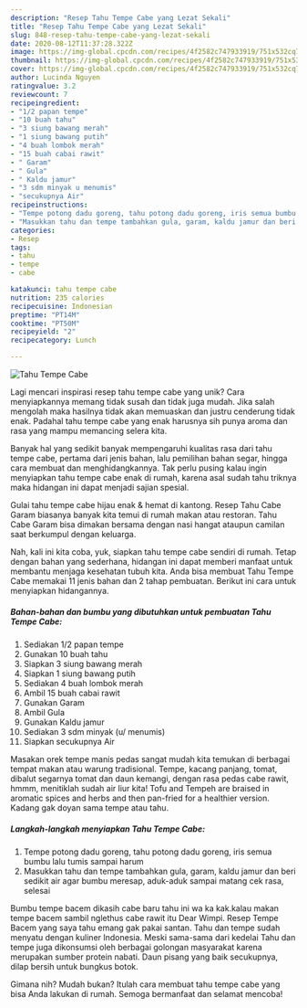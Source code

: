 ```yaml
---
description: "Resep Tahu Tempe Cabe yang Lezat Sekali"
title: "Resep Tahu Tempe Cabe yang Lezat Sekali"
slug: 848-resep-tahu-tempe-cabe-yang-lezat-sekali
date: 2020-08-12T11:37:28.322Z
image: https://img-global.cpcdn.com/recipes/4f2582c747933919/751x532cq70/tahu-tempe-cabe-foto-resep-utama.jpg
thumbnail: https://img-global.cpcdn.com/recipes/4f2582c747933919/751x532cq70/tahu-tempe-cabe-foto-resep-utama.jpg
cover: https://img-global.cpcdn.com/recipes/4f2582c747933919/751x532cq70/tahu-tempe-cabe-foto-resep-utama.jpg
author: Lucinda Nguyen
ratingvalue: 3.2
reviewcount: 7
recipeingredient:
- "1/2 papan tempe"
- "10 buah tahu"
- "3 siung bawang merah"
- "1 siung bawang putih"
- "4 buah lombok merah"
- "15 buah cabai rawit"
- " Garam"
- " Gula"
- " Kaldu jamur"
- "3 sdm minyak u menumis"
- "secukupnya Air"
recipeinstructions:
- "Tempe potong dadu goreng, tahu potong dadu goreng, iris semua bumbu lalu tumis sampai harum"
- "Masukkan tahu dan tempe tambahkan gula, garam, kaldu jamur dan beri sedikit air agar bumbu meresap, aduk-aduk sampai matang cek rasa, selesai"
categories:
- Resep
tags:
- tahu
- tempe
- cabe

katakunci: tahu tempe cabe 
nutrition: 235 calories
recipecuisine: Indonesian
preptime: "PT14M"
cooktime: "PT50M"
recipeyield: "2"
recipecategory: Lunch

---
```



![Tahu Tempe Cabe](https://img-global.cpcdn.com/recipes/4f2582c747933919/751x532cq70/tahu-tempe-cabe-foto-resep-utama.jpg)

Lagi mencari inspirasi resep tahu tempe cabe yang unik? Cara menyiapkannya memang tidak susah dan tidak juga mudah. Jika salah mengolah maka hasilnya tidak akan memuaskan dan justru cenderung tidak enak. Padahal tahu tempe cabe yang enak harusnya sih punya aroma dan rasa yang mampu memancing selera kita.

Banyak hal yang sedikit banyak mempengaruhi kualitas rasa dari tahu tempe cabe, pertama dari jenis bahan, lalu pemilihan bahan segar, hingga cara membuat dan menghidangkannya. Tak perlu pusing kalau ingin menyiapkan tahu tempe cabe enak di rumah, karena asal sudah tahu triknya maka hidangan ini dapat menjadi sajian spesial.

Gulai tahu tempe cabe hijau enak &amp; hemat di kantong. Resep Tahu Cabe Garam biasanya banyak kita temui di rumah makan atau restoran. Tahu Cabe Garam bisa dimakan bersama dengan nasi hangat ataupun camilan saat berkumpul dengan keluarga.


Nah, kali ini kita coba, yuk, siapkan tahu tempe cabe sendiri di rumah. Tetap dengan bahan yang sederhana, hidangan ini dapat memberi manfaat untuk membantu menjaga kesehatan tubuh kita. Anda bisa membuat Tahu Tempe Cabe memakai 11 jenis bahan dan 2 tahap pembuatan. Berikut ini cara untuk menyiapkan hidangannya.

<!--inarticleads1-->

##### Bahan-bahan dan bumbu yang dibutuhkan untuk pembuatan Tahu Tempe Cabe:

1. Sediakan 1/2 papan tempe
1. Gunakan 10 buah tahu
1. Siapkan 3 siung bawang merah
1. Siapkan 1 siung bawang putih
1. Sediakan 4 buah lombok merah
1. Ambil 15 buah cabai rawit
1. Gunakan  Garam
1. Ambil  Gula
1. Gunakan  Kaldu jamur
1. Sediakan 3 sdm minyak (u/ menumis)
1. Siapkan secukupnya Air


Masakan orek tempe manis pedas sangat mudah kita temukan di berbagai tempat makan atau warung tradisional. Tempe, kacang panjang, tomat, dibalut segarnya tomat dan daun kemangi, dengan rasa pedas cabe rawit, hmmm, menitiklah sudah air liur kita! Tofu and Tempeh are braised in aromatic spices and herbs and then pan-fried for a healthier version. Kadang gak doyan sama tempe atau tahu. 

<!--inarticleads2-->

##### Langkah-langkah menyiapkan Tahu Tempe Cabe:

1. Tempe potong dadu goreng, tahu potong dadu goreng, iris semua bumbu lalu tumis sampai harum
1. Masukkan tahu dan tempe tambahkan gula, garam, kaldu jamur dan beri sedikit air agar bumbu meresap, aduk-aduk sampai matang cek rasa, selesai


Bumbu tempe bacem dikasih cabe baru tahu ini wa ka kak.kalau makan tempe bacem sambil nglethus cabe rawit itu Dear Wimpi. Resep Tempe Bacem yang saya tahu emang gak pakai santan. Tahu dan tempe sudah menyatu dengan kuliner Indonesia. Meski sama-sama dari kedelai Tahu dan tempe juga dikonsumsi oleh berbagai golongan masyarakat karena merupakan sumber protein nabati. Daun pisang yang baik secukupnya, dilap bersih untuk bungkus botok. 

Gimana nih? Mudah bukan? Itulah cara membuat tahu tempe cabe yang bisa Anda lakukan di rumah. Semoga bermanfaat dan selamat mencoba!
